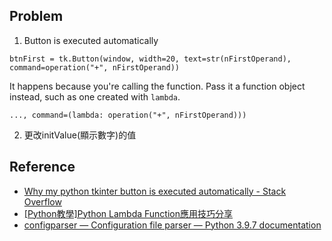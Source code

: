 ## Problem
1. Button is executed automatically
```
btnFirst = tk.Button(window, width=20, text=str(nFirstOperand), command=operation("+", nFirstOperand))
```
It happens because you're calling the function. Pass it a function object instead, such as one created with `lambda`.
```
..., command=(lambda: operation("+", nFirstOperand)))
```
2. 更改initValue(顯示數字)的值


## Reference
* [Why my python tkinter button is executed automatically - Stack Overflow](https://stackoverflow.com/questions/19285907/why-my-python-tkinter-button-is-executed-automatically)
* [[Python教學]Python Lambda Function應用技巧分享](https://www.learncodewithmike.com/2019/12/python-lambda-functions.html)
* [configparser — Configuration file parser — Python 3.9.7 documentation](https://docs.python.org/3/library/configparser.html)
